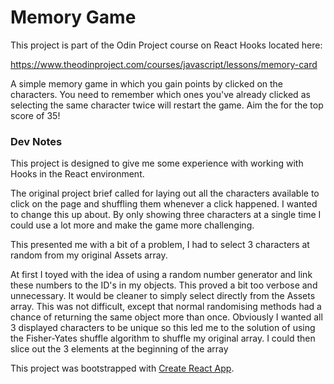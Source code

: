 # Memory Game

This project is part of the Odin Project course on React Hooks located here:

https://www.theodinproject.com/courses/javascript/lessons/memory-card

A simple memory game in which you gain points by clicked on the characters. You need to remember which ones you've already clicked as selecting the same character twice will restart the game. Aim the for the top score of 35!

### Dev Notes

This project is designed to give me some experience with working with Hooks in the React environment.

The original project brief called for laying out all the characters available to click on the page and shuffling them whenever a click happened. I wanted to change this up about. By only showing three characters at a single time I could use a lot more and make the game more challenging.

This presented me with a bit of a problem, I had to select 3 characters at random from my original Assets array.

At first I toyed with the idea of using a random number generator and link these numbers to the ID's in my objects. This proved a bit too verbose and unnecessary. It would be cleaner to simply select directly from the Assets array. This was not difficult, except that normal randomising methods had a chance of returning the same object more than once. Obviously I wanted all 3 displayed characters to be unique so this led me to the solution of using the Fisher-Yates shuffle algorithm to shuffle my original array. I could then slice out the 3 elements at the beginning of the array

This project was bootstrapped with [Create React App](https://github.com/facebook/create-react-app).